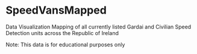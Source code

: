 # SpeedVansMapped
Data Visualization Mapping of all currently listed Gardai and Civilian Speed Detection units across the Republic of Ireland

Note: This data is for educational purposes only
